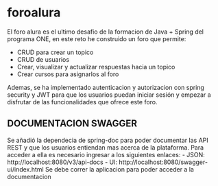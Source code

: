 # foroalura

El foro alura es el ultimo desafio de la formacion de Java + Spring del programa ONE, en este reto he construido un foro que permite:
- CRUD para crear un topico
- CRUD de usuarios
- Crear, visualizar y actualizar respuestas hacia un topico
- Crear cursos para asignarlos al foro

Ademas, se ha implementado autenticacion y autorizacion con spring security y JWT para que los usuarios puedan iniciar sesión y empezar
a disfrutar de las funcionalidades que ofrece este foro.

<h2>DOCUMENTACION SWAGGER</h2>
Se añadió la dependecia de spring-doc para poder documentar las API REST y que los usuarios entiendan mas acerca de la plataforma. Para acceder a ella
es necesario ingresar a los siguientes enlaces:
- JSON: http://localhost:8080/v3/api-docs
- UI: http://localhost:8080/swagger-ui/index.html
Se debe correr la aplicacion para poder acceder a la documentacion
